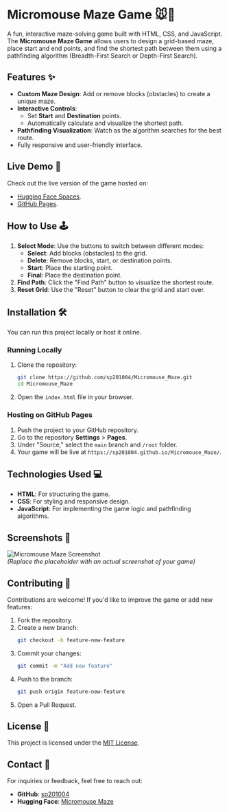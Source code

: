# Micromouse Maze Game 🐭🏁

A fun, interactive maze-solving game built with HTML, CSS, and JavaScript. The **Micromouse Maze Game** allows users to design a grid-based maze, place start and end points, and find the shortest path between them using a pathfinding algorithm (Breadth-First Search or Depth-First Search).

## Features ✨
- **Custom Maze Design**: Add or remove blocks (obstacles) to create a unique maze.
- **Interactive Controls**:
  - Set **Start** and **Destination** points.
  - Automatically calculate and visualize the shortest path.
- **Pathfinding Visualization**: Watch as the algorithm searches for the best route.
- Fully responsive and user-friendly interface.

## Live Demo 🚀
Check out the live version of the game hosted on:
- [Hugging Face Spaces](https://huggingface.co/spaces/sp201004/Micromouse-Maze).
- [GitHub Pages](https://sp201004.github.io/Micromouse_Maze/).

## How to Use 🕹️
1. **Select Mode**: Use the buttons to switch between different modes:
   - **Select**: Add blocks (obstacles) to the grid.
   - **Delete**: Remove blocks, start, or destination points.
   - **Start**: Place the starting point.
   - **Final**: Place the destination point.
2. **Find Path**: Click the "Find Path" button to visualize the shortest route.
3. **Reset Grid**: Use the "Reset" button to clear the grid and start over.

## Installation 🛠️
You can run this project locally or host it online.

### Running Locally
1. Clone the repository:
   ```bash
   git clone https://github.com/sp201004/Micromouse_Maze.git
   cd Micromouse_Maze
   ```
2. Open the `index.html` file in your browser.

### Hosting on GitHub Pages
1. Push the project to your GitHub repository.
2. Go to the repository **Settings** > **Pages**.
3. Under "Source," select the `main` branch and `/root` folder.
4. Your game will be live at `https://sp201004.github.io/Micromouse_Maze/`.

## Technologies Used 💻
- **HTML**: For structuring the game.
- **CSS**: For styling and responsive design.
- **JavaScript**: For implementing the game logic and pathfinding algorithms.

## Screenshots 📸
![Micromouse Maze Screenshot](https://via.placeholder.com/800x400?text=Micromouse+Maze+Game)  
*(Replace the placeholder with an actual screenshot of your game)*

## Contributing 🤝
Contributions are welcome! If you'd like to improve the game or add new features:
1. Fork the repository.
2. Create a new branch:
   ```bash
   git checkout -b feature-new-feature
   ```
3. Commit your changes:
   ```bash
   git commit -m "Add new feature"
   ```
4. Push to the branch:
   ```bash
   git push origin feature-new-feature
   ```
5. Open a Pull Request.

## License 📄
This project is licensed under the [MIT License](LICENSE).

## Contact 📧
For inquiries or feedback, feel free to reach out:
- **GitHub**: [sp201004](https://github.com/sp201004)
- **Hugging Face**: [Micromouse Maze](https://huggingface.co/spaces/sp201004/Micromouse-Maze)
